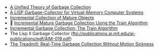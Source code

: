 * [A Unified Theory of Garbage Collection](http://www.cs.virginia.edu/~cs415/reading/bacon-garbage.pdf)
* [A LISP Garbage-Collector for Virtual-Memory Computer Systems](https://www.cs.purdue.edu/homes/hosking/690M/p611-fenichel.pdf)
* [Incremental Collection of Mature Objects](http://pdf.aminer.org/000/465/194/incremental_collection_of_mature_objects.pdf)
* :scroll: [Incremental Mature Garbage Collection Using the Train Algorithm](https://www.sics.se/~seif/DatalogiII/Book/train.ps)
* [Incremental Garbage Collection: The Train Algorithm](http://www.ssw.uni-linz.ac.at/General/Staff/TW/Wuerthinger05Train.pdf)
* The Lisp II Garbage Collector (ftp://publications.ai.mit.edu/ai-publications/pdf/AIM-019.pdf)
* [The Treadmill: Real-Time Garbage Collection Without Motion Sickness](http://home.pipeline.com/~hbaker1/NoMotionGC.html)
